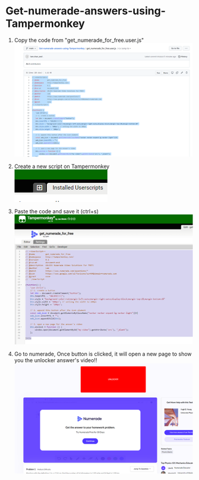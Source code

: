 # Get-numerade-answers-using-Tampermonkey
1. Copy the code from "get_numerade_for_free.user.js" 
![image info](./img/1.png)

2. Create a new script on Tampermonkey
![image info](./img/2.png)

3. Paste the code and save it (ctrl+s)
![image info](./img/3.png)

4. Go to numerade, Once button is clicked, it will open a new page to show you the unlocker answer's video!!
![image info](./img/4.png)
